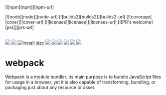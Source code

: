 [![npm][npm]][npm-url]

[![node][node]][node-url]
[![builds2][builds2]][builds2-url]
[![coverage][cover]][cover-url]
[![licenses][licenses]][licenses-url]
[![PR's welcome][prs]][prs-url]

  <br>
  <a href="https://docs.github.com/en/code-security/dependabot/dependabot-security-updates/about-dependabot-security-updates#about-compatibility-scores">
    <img src="https://api.dependabot.com/badges/compatibility_score?dependency-name=webpack&package-manager=npm_and_yarn&previous-version=5.72.1&new-version=5.73.0">
  </a>
	<a href="https://npmcharts.com/compare/webpack?minimal=true">
		<img src="https://img.shields.io/npm/dm/webpack.svg">
	</a>
	<a href="https://packagephobia.com/result?p=webpack">
		<img src="https://packagephobia.com/badge?p=webpack" alt="install size">
	</a>
	<a href="https://opencollective.com/webpack#backer">
		<img src="https://opencollective.com/webpack/backers/badge.svg">
	</a>
	<a href="https://opencollective.com/webpack#sponsors">
		<img src="https://opencollective.com/webpack/sponsors/badge.svg">
	</a>
	<a href="https://github.com/webpack/webpack/graphs/contributors">
		<img src="https://img.shields.io/github/contributors/webpack/webpack.svg">
	</a>
	<a href="https://github.com/webpack/webpack/discussions">
		<img src="https://img.shields.io/github/discussions/webpack/webpack">
	</a>
  <a href="https://twitter.com/Webpack">
		<img src="https://img.shields.io/twitter/follow/Webpack?style=social">
	</a>
  <a href="https://discord.gg/Tt5cKVwx">
		<img src="https://img.shields.io/discord/1180618526436888586?label=discord&logo=discord&logoColor=white&style=flat">
	</a>
  <h1>webpack</h1>
  <p>
    Webpack is a module bundler. Its main purpose is to bundle JavaScript files for usage in a browser, yet it is also capable of transforming, bundling, or packaging just about any resource or asset.
  </p>
</div>

